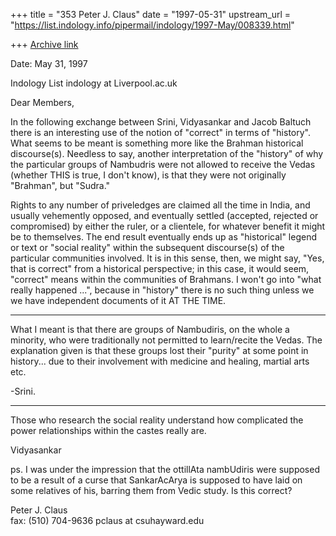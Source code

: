 +++
title = "353 Peter J. Claus"
date = "1997-05-31"
upstream_url = "https://list.indology.info/pipermail/indology/1997-May/008339.html"

+++
[Archive link](https://list.indology.info/pipermail/indology/1997-May/008339.html)


Date: May 31, 1997 

Indology List
indology at Liverpool.ac.uk

Dear Members,

In the following exchange between Srini, Vidyasankar
and Jacob Baltuch there is an interesting use of the
notion of "correct" in terms of "history".  What seems
to be meant is something more like the Brahman
historical discourse(s).  Needless to say, another
interpretation of the "history" of why the particular
groups of Nambudris were not allowed to receive the
Vedas (whether THIS is true, I don't know), is that
they were not originally "Brahman", but "Sudra." 

Rights to any number of priveledges are claimed all the
time in India, and usually vehemently opposed, and
eventually settled (accepted, rejected or compromised)
by either the ruler, or a clientele, for whatever
benefit it might be to themselves.  The end result
eventually ends up as "historical" legend or text or
"social reality" within the subsequent discourse(s) of
the particular communities involved.  It is in this
sense, then, we might say, "Yes, that is correct" from
a historical perspective; in this case, it would seem,
"correct" means within the communities of Brahmans.  I
won't go into "what really happened ...", because in
"history" there is no such thing unless we we have
independent documents of it AT THE TIME.

-------------------------------------------

What I meant is that there are groups of Nambudiris, on
the whole a minority, who were traditionally not
permitted to learn/recite the Vedas. The explanation
given is that these groups lost their "purity" at some
point in history... due to their involvement with
medicine and healing, martial arts etc.

-Srini.

---------------

Those who research the social reality understand how
complicated the power relationships within the castes
really are. 

Vidyasankar

ps. I was under the impression that the ottillAta
nambUdiris were supposed to be a result of a curse that
SankarAcArya is supposed to have laid on some relatives
of his, barring them from Vedic study. Is this correct? 



Peter J. Claus                        
fax: (510) 704-9636
pclaus at csuhayward.edu






